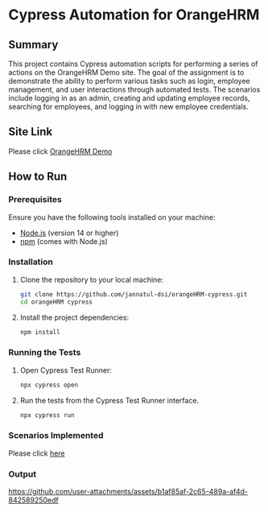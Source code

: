 # Cypress Automation for OrangeHRM

## Summary
This project contains Cypress automation scripts for performing a series of actions on the OrangeHRM Demo site. The goal of the assignment is to demonstrate the ability to perform various tasks such as login, employee management, and user interactions through automated tests. The scenarios include logging in as an admin, creating and updating employee records, searching for employees, and logging in with new employee credentials.

## Site Link
Please click [OrangeHRM Demo](https://opensource-demo.orangehrmlive.com/web/index.php/auth/login)

## How to Run

### Prerequisites
Ensure you have the following tools installed on your machine:
- [Node.js](https://nodejs.org/) (version 14 or higher)
- [npm](https://www.npmjs.com/) (comes with Node.js)

### Installation
1. Clone the repository to your local machine:
    ```bash
    git clone https://github.com/jannatul-dsi/orangeHRM-cypress.git
    cd orangeHRM cypress
    ```

2. Install the project dependencies:
    ```bash
    npm install
    ```
    
### Running the Tests
1. Open Cypress Test Runner:
    ```bash
    npx cypress open
    ```

2. Run the tests from the Cypress Test Runner interface.
    ```bash
    npx cypress run
    ```

### Scenarios Implemented
Please click [here](https://drive.google.com/file/d/1FtadtzJwOJvYIE8dyghQJD2kigJw3zyX/view)

### Output
https://github.com/user-attachments/assets/b1af85af-2c65-489a-af4d-842589250edf


